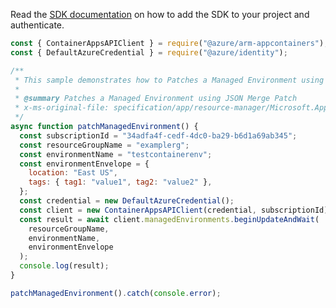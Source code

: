 Read the [SDK documentation](https://github.com/Azure/azure-sdk-for-js/blob/%40azure%2Farm-appcontainers_1.0.0/sdk/appcontainers/arm-appcontainers/README.md) on how to add the SDK to your project and authenticate.

```javascript
const { ContainerAppsAPIClient } = require("@azure/arm-appcontainers");
const { DefaultAzureCredential } = require("@azure/identity");

/**
 * This sample demonstrates how to Patches a Managed Environment using JSON Merge Patch
 *
 * @summary Patches a Managed Environment using JSON Merge Patch
 * x-ms-original-file: specification/app/resource-manager/Microsoft.App/stable/2022-03-01/examples/ManagedEnvironments_Patch.json
 */
async function patchManagedEnvironment() {
  const subscriptionId = "34adfa4f-cedf-4dc0-ba29-b6d1a69ab345";
  const resourceGroupName = "examplerg";
  const environmentName = "testcontainerenv";
  const environmentEnvelope = {
    location: "East US",
    tags: { tag1: "value1", tag2: "value2" },
  };
  const credential = new DefaultAzureCredential();
  const client = new ContainerAppsAPIClient(credential, subscriptionId);
  const result = await client.managedEnvironments.beginUpdateAndWait(
    resourceGroupName,
    environmentName,
    environmentEnvelope
  );
  console.log(result);
}

patchManagedEnvironment().catch(console.error);
```
